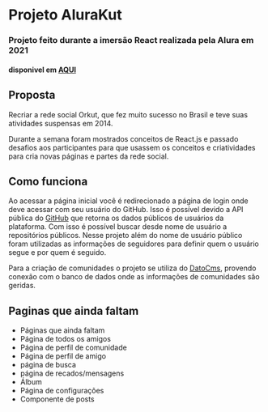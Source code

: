# Projeto AluraKut

### Projeto feito durante a imersão React realizada pela Alura em 2021

#### disponivel em [AQUI](https://alurakut-gobila.vercel.app/)

## Proposta

Recriar a rede social Orkut, que fez muito sucesso no Brasil e teve suas atividades suspensas em 2014.

Durante a semana foram mostrados conceitos de React.js e passado desafios aos participantes para que usassem os conceitos e criatividades para cria novas páginas e partes da rede social.


## Como funciona
Ao acessar a página inicial você é redirecionado a página de login onde deve acessar com seu usuário do GitHub. Isso é possível devido a API pública do [GitHub](https://api.github.com/) que retorna os dados públicos de usuários da plataforma. Com isso é possível buscar desde nome de usuário a repositórios públicos. Nesse projeto além do nome de usuário público foram utilizadas as informações de seguidores para definir quem o usuário segue e por quem é seguido.

Para a criação de comunidades o projeto se utiliza do [DatoCms](https://www.datocms.com/), provendo conexão com o banco de dados onde as informações de comunidades são geridas.

## Paginas que ainda faltam
 - Páginas que ainda faltam
 - Página de todos os amigos
 - Página de perfil de comunidade
 - Página de perfil de amigo
 - página de busca
 - página de recados/mensagens
 - Álbum
 - Página de configurações
 - Componente de posts
